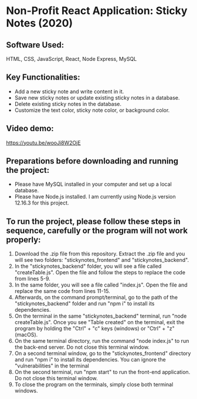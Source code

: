 # Non-Profit React Application: Sticky Notes (2020)

## Software Used:
HTML, CSS, JavaScript, React, Node Express, MySQL

## Key Functionalities:
* Add a new sticky note and write content in it.
* Save new sticky notes or update existing sticky notes in a database.
* Delete existing sticky notes in the database.
* Customize the text color, sticky note color, or background color.

## Video demo:
https://youtu.be/wooJi8W2OjE

## Preparations before downloading and running the project:
* Please have MySQL installed in your computer and set up a local database. 
* Please have Node.js installed. I am currently using Node.js version 12.16.3 for this project.

## To run the project, please follow these steps in sequence, carefully or the program will not work properly:
1. Download the .zip file from this repository. Extract the .zip file and you will see two folders: "stickynotes_frontend" and "stickynotes_backend".
1. In the "stickynotes_backend" folder, you will see a file called "createTable.js". Open the file and follow the steps to replace the code from lines 5-9.
1. In the same folder, you will see a file called "index.js". Open the file and replace the same code from lines 11-15.
1. Afterwards, on the command prompt/terminal, go to the path of the "stickynotes_backend" folder and run "npm i" to install its dependencies.
1. On the terminal in the same "stickynotes_backend" terminal, run "node createTable.js". Once you see "Table created" on the terminal, exit the program by holding the "Ctrl" + "c" keys (windows) or "Ctrl" + "z" (macOS).
1. On the same terminal directory, run the command "node index.js" to run the back-end server. Do not close this terminal window.
1. On a second terminal window, go to the "stickynotes_frontend" directory and run "npm i" to install its dependencies. You can ignore the "vulnerabilities" in the terminal
1. On the second terminal, run "npm start" to run the front-end application. Do not close this terminal window.
1. To close the program on the terminals, simply close both terminal windows.
